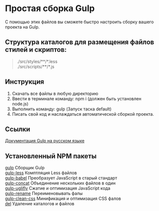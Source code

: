 # Простая сборка Gulp

С помощью этих файлов вы сможете быстро
настроить сборку вашего проекта на Gulp.

## Структура каталогов для размещения файлов стилей и скриптов:

> ./src/styles/\*\*/\*.less  
> ./src/scripts/\*\*/\*.js

## Инструкция

1. Скачать все файлы в любую директорию
2. Ввести в терминале команду: npm i (должен
   быть установлен node.js)
3. Выполнить команду: gulp (Запуск таска
   default)
4. Писать свой код и наслаждаться
   автоматической сборкой проекта.

## Ссылки

[Документация Gulp на русском языке](https://webdesign-master.ru/blog/docs/gulp-documentation.html)

## Установленный NPM пакеты

[gulp](https://www.npmjs.com/package/gulp) Сборщик Gulp  
[gulp-less](https://www.npmjs.com/package/gulp-less) Комптляция Less файлов  
[gulp-babel](https://www.npmjs.com/package/gulp-babel) Преобразует JavaScript в старый стандарт  
[gulp-concat](https://www.npmjs.com/package/gulp-concat) Объединение нескольких файлов в один  
[gulp-uglifly](https://www.npmjs.com/package/gulp-uglifly) Сжатие и оптимизация JavaScript кода  
[gulp-rename](https://www.npmjs.com/package/gulp-rename) Переименовывать фалы  
[gulp-clean-css](https://www.npmjs.com/package/gulp-clean-css) Минификация и оптимизация CSS фалов  
[del](https://www.npmjs.com/package/del) Удаление каталогов и файлов
